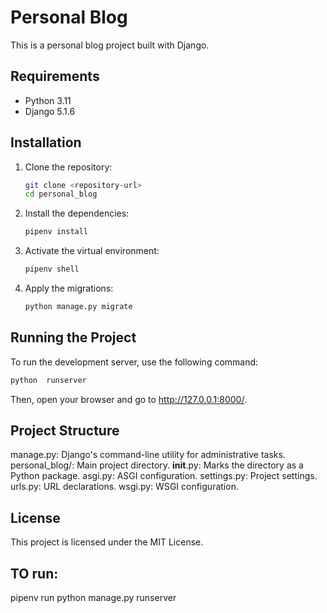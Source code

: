 # Personal Blog

This is a personal blog project built with Django.

## Requirements

- Python 3.11
- Django 5.1.6

## Installation

1. Clone the repository:
    ```sh
    git clone <repository-url>
    cd personal_blog
    ```

2. Install the dependencies:
    ```sh
    pipenv install
    ```

3. Activate the virtual environment:
    ```sh
    pipenv shell
    ```

4. Apply the migrations:
    ```sh
    python manage.py migrate
    ```

## Running the Project

To run the development server, use the following command:
```sh
python  runserver
```

Then, open your browser and go to http://127.0.0.1:8000/.

## Project Structure
manage.py: Django's command-line utility for administrative tasks.
personal_blog/: Main project directory.
__init__.py: Marks the directory as a Python package.
asgi.py: ASGI configuration.
settings.py: Project settings.
urls.py: URL declarations.
wsgi.py: WSGI configuration.

## License
This project is licensed under the MIT License.

## TO run:
pipenv run python manage.py runserver